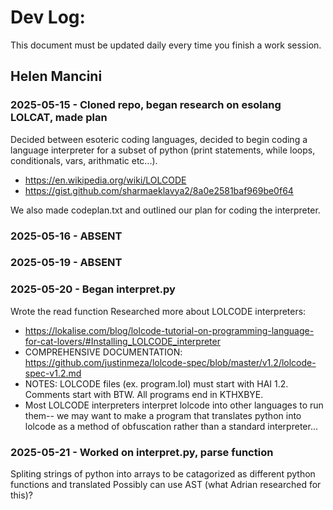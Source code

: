 # Dev Log:

This document must be updated daily every time you finish a work session.

## Helen Mancini
### 2025-05-15 - Cloned repo, began research on esolang LOLCAT, made plan
Decided between esoteric coding languages, decided to begin coding a language interpreter for a subset of python (print statements, while loops, conditionals, vars, arithmatic etc...). 
- https://en.wikipedia.org/wiki/LOLCODE
- https://gist.github.com/sharmaeklavya2/8a0e2581baf969be0f64
  
We also made codeplan.txt and outlined our plan for coding the interpreter. 

### 2025-05-16 - ABSENT
### 2025-05-19 - ABSENT

### 2025-05-20 - Began interpret.py
Wrote the read function
Researched more about LOLCODE interpreters:
- https://lokalise.com/blog/lolcode-tutorial-on-programming-language-for-cat-lovers/#Installing_LOLCODE_interpreter
- COMPREHENSIVE DOCUMENTATION: https://github.com/justinmeza/lolcode-spec/blob/master/v1.2/lolcode-spec-v1.2.md
- NOTES: LOLCODE files (ex. program.lol) must start with HAI 1.2. Comments start with BTW. All programs end in KTHXBYE.
- Most LOLCODE interpreters interpret lolcode into other languages to run them-- we may want to make a program that translates python into lolcode as a method of obfuscation rather than a standard interpreter...

### 2025-05-21 - Worked on interpret.py, parse function
Spliting strings of python into arrays to be catagorized as different python functions and translated
Possibly can use AST (what Adrian researched for this)?

